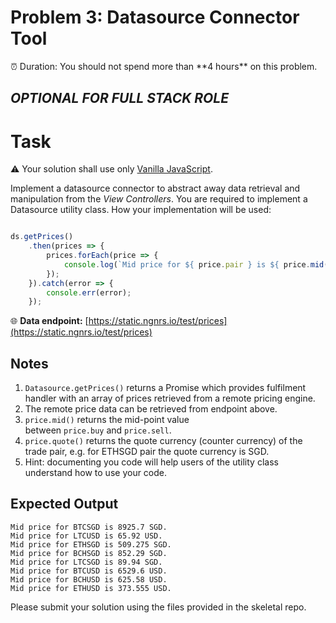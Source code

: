 # Problem 3: Datasource Connector Tool

<aside>
⏰ Duration: You should not spend more than **4 hours** on this problem.

</aside>

## ***OPTIONAL FOR FULL STACK ROLE***

# Task

⚠️ Your solution shall use only [Vanilla JavaScript](http://vanilla-js.com/).

Implement a datasource connector to abstract away data retrieval and manipulation from the *View Controllers*. You are required to implement a Datasource utility class. How your implementation will be used:

```jsx

ds.getPrices()
    .then(prices => {
        prices.forEach(price => {
            console.log(`Mid price for ${ price.pair } is ${ price.mid() } ${ price.quote() }.`);
        });
    }).catch(error => {
        console.err(error);
    });
```


🌐 **Data endpoint:** [https://static.ngnrs.io/test/prices](https://static.ngnrs.io/test/prices)


## Notes

1. `Datasource.getPrices()` returns a Promise which provides fulfilment handler with an array of prices retrieved from a remote pricing engine.
2. The remote price data can be retrieved from endpoint above.
3. `price.mid()` returns the mid-point value between `price.buy` and `price.sell`.
4. `price.quote()` returns the quote currency (counter currency) of the trade pair, e.g. for ETHSGD pair the quote currency is SGD.
5. Hint: documenting you code will help users of the utility class understand how to use your code.

## Expected Output

```
Mid price for BTCSGD is 8925.7 SGD.
Mid price for LTCUSD is 65.92 USD.
Mid price for ETHSGD is 509.275 SGD.
Mid price for BCHSGD is 852.29 SGD.
Mid price for LTCSGD is 89.94 SGD.
Mid price for BTCUSD is 6529.6 USD.
Mid price for BCHUSD is 625.58 USD.
Mid price for ETHUSD is 373.555 USD.
```

Please submit your solution using the files provided in the skeletal repo.